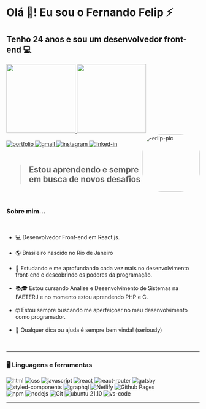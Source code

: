 <h1>Olá 👋! Eu sou o Fernando Felip ⚡</h1>
<h2>Tenho 24 anos e sou um desenvolvedor front-end 💻</h2>

<div align="left">
  <a href="https://github.com/fernandorussie">
  <img height="180em" src="https://github-readme-stats.vercel.app/api?username=fernandorussie&show_icons=true&theme=midnight-purple&include_all_commits=true&count_private=true"/>
  <img height="180em" src="https://github-readme-stats.vercel.app/api/top-langs/?username=fernandorussie&layout=compact&langs_count=7&theme=midnight-purple"/>
</div>
  <div>
    <img align="right" alt="Ferlip-pic" height="150" style="border-radius:50px;" src="https://lh3.googleusercontent.com/ODn_ApjLUgEEk2th6Nz2ociLI0diZ31qcExHae7nwwiImFwISefQbzll2GsGebHFXHnfH2_BQv_K2kZSyH-CTm3Ol1naq5LTH_BtigPBUI4_8Wbfr6iH6JjznUVZ3ZE5_1tAT3Xt3qJ8nMftg_VQs-pfHMF79_edtezk8fOE9gzO0I3KXReEGZndaYreON1VYb_6QUikpzLWXxarQYOXOnzw7NEipjiF6vnLvgYNJ-PsYEDdXyN9C8QHppW0IiB3_xIcpZt6Es_d48OOe9ZmVEyueHLMloe9A3pz_VskASrhK5-WvZoACo6wm-a1QIUaGGvft9DJaWBmajVc96rfr85ngKuz8bkD0kTr5GTUmE3cfSEy_60vjVH-5VLuDRIIMpPlY5feAZupeRJgZZDzIAxtl2TFoQ_dhXROq_94akco5q_LMXjutWkUUXgt-MQTB7l5FNeTHIhewmG2GJ2MsVxC9LTO-AFkrNM7CiwgvnXkgIPrawotzH068pNlBjWt87nKXNp2PgZXO6MeWarZXPl5oyjMXOoahq-wL7ZA8qeZtPYZi49wYV7jZ-T-_DdydHYddxWr4mDadrqnRCmChVjzv_7okV73lOw4NQ8fpJkYc2OK_TZpdpyxq1ThMLvGNEtSaO3YamWzE_C0c162YHNdNhOVcICUvFS5Xo8wt4T9fM5M1vyNaWuiUhAFz44s3UbjkPZAkMqnf7_Vx4Csbz3nHATFV7NUv_VKjgWOwcJQJ4j51uPDFEsefVj7yLpdacA8c-VMcbhIwUNe0BzsOgj9X1ykNTdPk8WFSMFajfTYEmenDLHWX67MwJOrr5w2pcA-cM_FVgSJfH7O9Ggf0hJ-eHPTDOgiq8i9JjQHBL38XBtbNfOgV-HosPZo4jAwgA2JxXPo2C9jIDO6Y4oCOnTrJknizxqyciD95A7tW-iMwfjXnsz3mfqaH4vjn_3M7ytCGhbDbiS63BSDdCPKw-m6AtqcUp8XB5pf2l8xHt7cH9UNYnc=s800-no?authuser=2">
  </div>
<!--*************** Contact ***************-->
<div>
  <br>
  <a href="https://ferlip.netlify.app" target="_blank">
    <img 
      src="https://img.shields.io/badge/Portfolio-323330?style=for-the-badge&amp;logo=Google-chrome&amp;logoColor=F7DF1E" 
      alt="portfolio">
  </a>
  <a href="mailto:fernandocesarrussiefelip@gmail.com">
    <img 
      src="https://img.shields.io/badge/Gmail-D14836?style=for-the-badge&amp;logo=Gmail&amp;logoColor=white" alt="gmail">
  </a>
  <a href="https://www.instagram.com/fernandorussie/">
    <img 
      src="https://img.shields.io/badge/Instagram-E4405F?style=for-the-badge&amp;logo=instagram&amp;logoColor=white" 
      alt="instagram">
  </a>
  <a href="www.linkedin.com/in/fernando-felip/">
    <img 
      src="https://img.shields.io/badge/Linkedin-0077B5?style=for-the-badge&amp;logo=LinkedIn&amp;logoColor=white" 
      alt="linked-in">
  </a>
</div>

<br />


<!--*************** About ***************-->

<div>
  <h2><blockquote>Estou aprendendo e sempre em busca de novos desafios</blockquote></h2>
  <br />
  <h3> Sobre mim...</h3>
  <br>
  <ul>
    <li>💻 Desenvolvedor Front-end em React.js.</li><br/>
    <li>🌎 Brasileiro nascido no Rio de Janeiro</li><br/>
    <li>🚀 Estudando e me aprofundando cada vez mais no desenvolvimento front-end e descobrindo os poderes da programação.</li><br/>
    <li>📚🎓 Estou cursando Analise e Desenvolvimento de Sistemas na FAETERJ e no momento estou aprendendo PHP e C.</li><br/>
    <li>🤓 Estou sempre buscando me aperfeiçoar no meu desenvolvimento como programador.</li><br/>
    <li>💬 Qualquer dica ou ajuda é sempre bem vinda! (seriously)</li><br/>
    <br/>
  </ul>
</div>

---


<h3>🖥️ Linguagens e ferramentas</h3>
<div>
  <img 
    src="https://img.shields.io/badge/HTML5-E34F26?style=for-the-badge&amp;logo=html5&amp;logoColor=white" 
    alt="html">
  <img 
    src="https://img.shields.io/badge/CSS3-1572B6?style=for-the-badge&amp;logo=css3&amp;logoColor=white" 
    alt="css">
  <img 
    src="https://img.shields.io/badge/JavaScript-323330?style=for-the-badge&amp;logo=javascript&amp;logoColor=F7DF1E" 
    alt="javascript">
  <img 
    src="https://img.shields.io/badge/React-0D0627?style=for-the-badge&amp;logo=react&amp;logoColor=61DAFB" 
    alt="react">
  <img 
    src="https://img.shields.io/badge/React_Router-CA4245?style=for-the-badge&amp;logo=react-router&amp;logoColor=white" 
    alt="react-router">
  <img 
    src="https://img.shields.io/badge/Gatsby-%23663399.svg?style=for-the-badge&logo=gatsby&logoColor=white" 
    alt="gatsby">
  <br>
  <img 
    src="https://img.shields.io/badge/styled_components-DB7093?style=for-the-badge&amp;logo=styled-components&amp;logoColor=white" 
    alt="styled-components">
  <img 
    src="https://img.shields.io/badge/-GraphQL-E10098?style=for-the-badge&logo=graphql&logoColor=white" 
    alt="graphql">
  <img 
    src="https://img.shields.io/badge/Netlify-30C8C9?style=for-the-badge&amp;logo=netlify&amp;logoColor=white" 
    alt="Netlify">
  <img 
    src="https://img.shields.io/badge/Github Pages-222222?style=for-the-badge&amp;logo=github&amp;logoColor=white" 
    alt="Github Pages">
<br>
  <img 
    src="https://img.shields.io/badge/NPM-%23000000.svg?style=for-the-badge&logo=npm&logoColor=white" 
    alt="npm">
  <img 
    src="https://img.shields.io/badge/node.js-6DA55F?style=for-the-badge&logo=node.js&logoColor=white" 
    alt="nodejs">
  <img 
    src="https://img.shields.io/badge/Git-F05032.svg?style=for-the-badge&logo=git&logoColor=white"
    alt="Git" />
  <img 
    src="https://img.shields.io/badge/Ubuntu-e95420?style=for-the-badge&amp;logo=ubuntu&amp;logoColor=white" 
    alt="ubuntu 21.10">
  <img 
    src="https://img.shields.io/badge/VS_Code-007ACC?style=for-the-badge&amp;logo=Visual-Studio-Code&amp;logoColor=white" 
    alt="vs-code">
</div>

---
